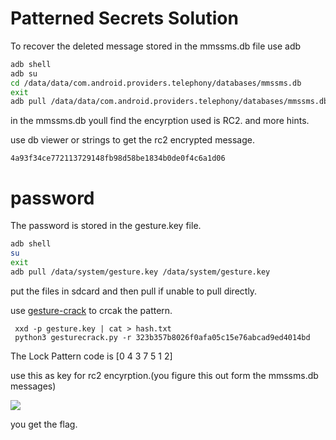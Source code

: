 # Patterned Secrets Solution

To recover the deleted message stored in the mmssms.db file use adb

```bash
adb shell
adb su
cd /data/data/com.android.providers.telephony/databases/mmssms.db
exit
adb pull /data/data/com.android.providers.telephony/databases/mmssms.db
```

in the mmssms.db youll find the encyrption used is RC2. and more hints.

use db viewer or strings to get the rc2 encrypted message.

```
4a93f34ce772113729148fb98d58be1834b0de0f4c6a1d06
```

# password

The password is stored in the gesture.key file.

```bash
adb shell
su
exit
adb pull /data/system/gesture.key /data/system/gesture.key
```

put the files in sdcard and then pull if unable to pull directly.

use [gesture-crack](https://github.com/Webblitchy/AndroidGestureCrack) to crcak the pattern.

```
 xxd -p gesture.key | cat > hash.txt
 python3 gesturecrack.py -r 323b357b8026f0afa05c15e76abcad9ed4014bd
```

The Lock Pattern code is [0 4 3 7 5 1 2]

use this as key for rc2 encyrption.(you figure this out form the mmssms.db messages)

![](https://github.com/user-attachments/assets/b59b71c8-818c-46f5-9a99-1f058cdbf22f)

you get the flag.
